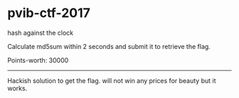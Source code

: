 # pvib-ctf-2017
hash against the clock

Calculate md5sum within 2 seconds and submit it to retrieve the flag.

Points-worth: 30000

-----------------------------
Hackish solution to get the flag. will not win any prices for beauty but it works.
